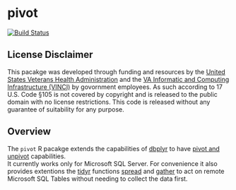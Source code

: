 # pivot

[![Build Status](https://travis-ci.org/haplo/pivot.svg?branch=master)](https://travis-ci.org/tidyverse/pivot)
<!--[![CRAN\_Status\_Badge](http://www.r-pkg.org/badges/version/pivot)](https://cran.r-project.org/package=pivot)-->

## License Disclaimer

This pacakge was developed through funding and resources by the 
[United States Veterans Health Administration](https://www.va.gov/health/) and the 
[VA Informatic and Computing Infrastructure (VINCI)](https://www.hsrd.research.va.gov/for_researchers/vinci/)
by govornment employees.  As such according to 17 U.S. Code §105 is not 
covered by copyright and is released to the public domain with no 
license restrictions.  This code is released without any guarantee of
suitability for any purpose.

## Overview
The `pivot` R pacakge extends the capabilities of [dbplyr](https://cran.r-project.org/package=dbplyr) 
to have [pivot and unpivot](https://technet.microsoft.com/en-us/library/ms177410(v=sql.105).aspx) capabilities.  
It currently works only for Microsoft SQL Server.
For convenience it also provides extentions the [tidyr](https://cran.r-project.org/package=tidyr)
functions [spread](https://tidyr.tidyverse.org/reference/spread.html) 
and [gather](https://tidyr.tidyverse.org/reference/gather.html)
to act on remote Microsoft SQL Tables without needing to collect the data first. 



